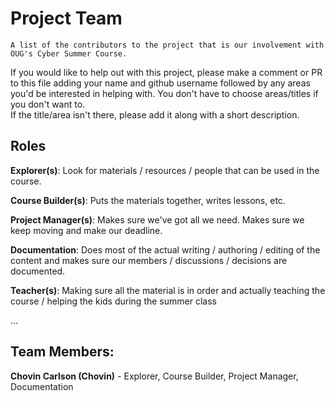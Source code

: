 # Project Team

    A list of the contributors to the project that is our involvement with OUG's Cyber Summer Course.

If you would like to help out with this project, please make a comment or PR to this file adding your name and github username followed by any areas you'd be interested in helping with. 
You don't have to choose areas/titles if you don't want to.  
If the title/area isn't there, please add it along with a short description.  

## Roles

**Explorer(s)**: Look for materials / resources / people that can be used in the course.

**Course Builder(s)**: Puts the materials together, writes lessons, etc.

**Project Manager(s)**: Makes sure we've got all we need. Makes sure we keep moving and make our deadline.

**Documentation**: Does most of the actual writing / authoring / editing of the content and makes sure our members / discussions / decisions are documented.

**Teacher(s)**: Making sure all the material is in order and actually teaching the course / helping the kids during the summer class

...


## Team Members:

**Chovin Carlson (Chovin)** - Explorer, Course Builder, Project Manager, Documentation

